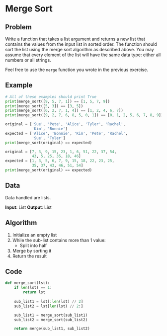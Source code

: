 # Merge Sort
## Problem
Write a function that takes a list argument and returns a new list that contains the values from the input list in sorted order. The function should sort the list using the merge sort algorithm as described above. You may assume that every element of the list will have the same data type: either all numbers or all strings.

Feel free to use the `merge` function you wrote in the previous exercise.

## Example
```python
# All of these examples should print True
print(merge_sort([9, 5, 7, 1]) == [1, 5, 7, 9])
print(merge_sort([5, 3]) == [3, 5])
print(merge_sort([6, 2, 7, 1, 4]) == [1, 2, 4, 6, 7])
print(merge_sort([9, 2, 7, 6, 8, 5, 0, 1]) == [0, 1, 2, 5, 6, 7, 8, 9])

original = ['Sue', 'Pete', 'Alice', 'Tyler', 'Rachel',
            'Kim', 'Bonnie']
expected = ['Alice', 'Bonnie', 'Kim', 'Pete', 'Rachel',
            'Sue', 'Tyler']
print(merge_sort(original) == expected)

original = [7, 3, 9, 15, 23, 1, 6, 51, 22, 37, 54,
            43, 5, 25, 35, 18, 46]
expected = [1, 3, 5, 6, 7, 9, 15, 18, 22, 23, 25,
            35, 37, 43, 46, 51, 54]
print(merge_sort(original) == expected)
```

## Data
Data handled are lists.

**Input**: List
**Output**: List

## Algorithm
1. Initialize an empty list
2. While the sub-list contains more than 1 value:
    - Split into half
3. Merge by sorting it
4. Return the result

## Code
```python
def merge_sort(lst):
    if len(lst) == 1:
        return lst
    
    sub_list1 = lst[:len(lst) // 2]
    sub_list2 = lst[len(lst) // 2:]

    sub_list1 = merge_sort(sub_list1)
    sub_list2 = merge_sort(sub_list2)

    return merge(sub_list1, sub_list2)
```